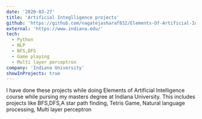 ```yaml
---
date: '2020-03-27'
title: 'Artificial Integlligence projects'
github: 'https://github.com/nagatejasharaf832/Elements-Of-Artificial-Intelligence'
external: 'https://www.indiana.edu/'
tech:
  - Python
  - NLP
  - BFS,DFS
  - Game playing
  - Multi layer perceptron
company: 'Indiana University'
showInProjects: true
---
```


I have done these projects while doing Elements of Artificial Intelligence course while pursing my masters degree at Indiana University. This includes projects like BFS,DFS,A star path finding, Tetris Game, Natural language processing, Multi layer perceptron
